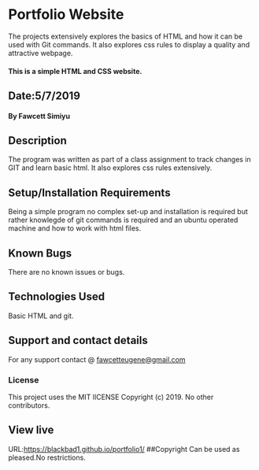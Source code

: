 # Portfolio Website
The projects extensively explores the basics of HTML and how it can be used with Git commands. It also explores css rules to display a quality and attractive webpage.  
#### This is a simple HTML and CSS website. 
## Date:5/7/2019
#### By Fawcett Simiyu
## Description
The program was written as part of a class assignment to track changes in GIT and learn basic html. It also explores css rules extensively.
## Setup/Installation Requirements
Being a simple program no complex set-up and installation is required but rather knowlegde of git commands is required and an ubuntu operated machine and how to work with html files. 
## Known Bugs
There are no known issues or bugs.
## Technologies Used
Basic HTML and git.
## Support and contact details
For any support contact @ fawcetteugene@gmail.com
### License
This project uses the MIT lICENSE
Copyright (c) 2019. No other contributors.
## View live
URL:https://blackbad1.github.io/portfolio1/
##Copyright
Can be used as pleased.No restrictions.
